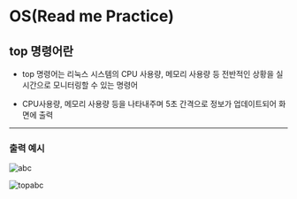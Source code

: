 # OS(Read me Practice)

## top 명령어란

* top 명령어는 리눅스 시스템의 CPU 사용량, 메모리 사용량 등 전반적인 상황을 실시간으로 모니터링할 수 있는 명령어

* CPU사용량, 메모리 사용량 등을 나타내주며 5초 간격으로 정보가 업데이트되어 화면에 출력     
***
             
### 출력 예시
![abc](https://github.com/dla73933/OSPractice/assets/48951338/a6e231f7-fbda-4fd5-b1dd-ea6d8fbabf5e)


![topabc](https://github.com/dla73933/OSPractice/assets/48951338/a42df2d8-42e4-436c-af56-4a0ac2910cbc)
